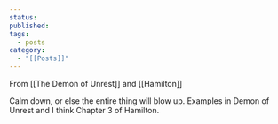 ```yaml
---
status: 
published: 
tags:
  - posts
category:
  - "[[Posts]]"
---
```

From [[The Demon of Unrest]] and [[Hamilton]]

Calm down, or else the entire thing will blow up. Examples in Demon of Unrest and I think Chapter 3 of Hamilton.

